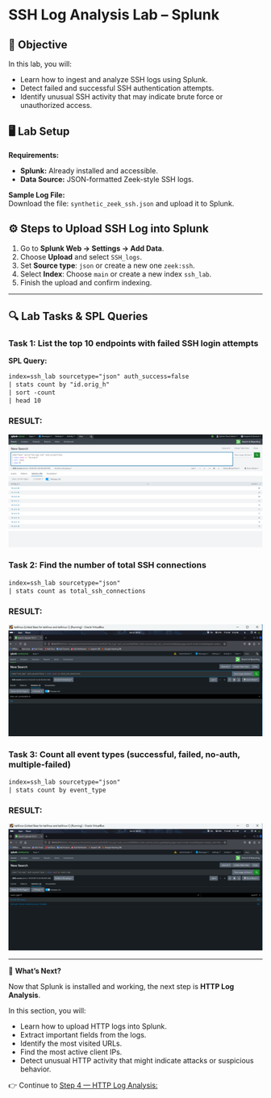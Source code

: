 # SSH Log Analysis Lab – Splunk  

## 🎯 Objective  
In this lab, you will:  
- Learn how to ingest and analyze SSH logs using Splunk.  
- Detect failed and successful SSH authentication attempts.  
- Identify unusual SSH activity that may indicate brute force or unauthorized access.  

## 🖥️ Lab Setup  
**Requirements:**  
- **Splunk:** Already installed and accessible.  
- **Data Source:** JSON-formatted Zeek-style SSH logs.  

**Sample Log File:**  
Download the file: `synthetic_zeek_ssh.json` and upload it to Splunk.  

## ⚙️ Steps to Upload SSH Log into Splunk  

1. Go to **Splunk Web → Settings → Add Data**.  
2. Choose **Upload** and select `SSH_logs`.  
3. Set **Source type**: `json` or create a new one `zeek:ssh`.  
4. Select **Index**: Choose `main` or create a new index `ssh_lab`.  
5. Finish the upload and confirm indexing.  

---

## 🔍 Lab Tasks & SPL Queries  

###  Task 1: List the top 10 endpoints with failed SSH login attempts  
**SPL Query:**  
```
index=ssh_lab sourcetype="json" auth_success=false
| stats count by "id.orig_h"
| sort -count
| head 10
```
### RESULT:
![SSH Log Analysis Screenshot](https://github.com/Lovepreet2003/SIEM-Log-Analysis-with-Splunk/blob/main/screenshot/4.png?raw=true)


###  Task 2: Find the number of total SSH connections

```
index=ssh_lab sourcetype="json"
| stats count as total_ssh_connections
```
### RESULT:
![SSH Log Analysis Screenshot](https://github.com/Lovepreet2003/SIEM-Log-Analysis-with-Splunk/blob/main/screenshot/5.png?raw=true)



###  Task 3: Count all event types (successful, failed, no-auth, multiple-failed)

```
index=ssh_lab sourcetype="json"
| stats count by event_type
```
### RESULT:
![SSH Log Analysis Screenshot](https://github.com/Lovepreet2003/SIEM-Log-Analysis-with-Splunk/blob/main/screenshot/6.png?raw=true)



---
🚀 **What’s Next?**  

Now that Splunk is installed and working, the next step is **HTTP Log Analysis**.  

In this section, you will:  
- Learn how to upload HTTP logs into Splunk.  
- Extract important fields from the logs.  
- Identify the most visited URLs.  
- Find the most active client IPs.  
- Detect unusual HTTP activity that might indicate attacks or suspicious behavior.  

👉 Continue to [Step 4 — HTTP Log Analysis:](Step4-HTTP_Log_Analysis)

